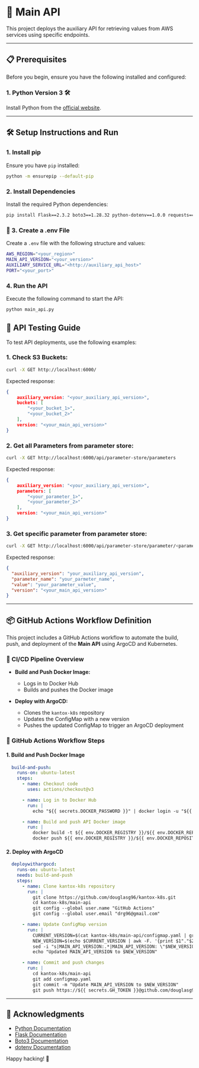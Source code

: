 # 🚀 Main API

This project deploys the auxiliary API for retrieving values from AWS services using specific endpoints.

---

## 📋 Prerequisites

Before you begin, ensure you have the following installed and configured:

### 1. **Python Version 3** 🛠️  
Install Python from the [official website](https://www.python.org/downloads/).

---

## 🛠️ Setup Instructions and Run

### 1. Install pip
Ensure you have `pip` installed:
```bash
python -m ensurepip --default-pip
```

### 2. Install Dependencies
Install the required Python dependencies:
```bash
pip install Flask==2.3.2 boto3==1.28.32 python-dotenv==1.0.0 requests==2.31.0
```

### 🔑 3. Create a .env File  
Create a `.env` file with the following structure and values:
```bash
AWS_REGION="<your_region>"
MAIN_API_VERSION="<your_version>"
AUXILIARY_SERVICE_URL="<http://auxiliary_api_host>"
PORT="<your_port>"
```

### 4. Run the API
Execute the following command to start the API:
```bash
python main_api.py
```

## 📡 API Testing Guide

To test API deployments, use the following examples:

### 1. Check S3 Buckets:
```bash
curl -X GET http://localhost:6000/
```

Expected response:
```json
{
    auxiliary_version: "<your_auxiliary_api_version>",
    buckets: [
        "<your_bucket_1>",
        "<your_bucket_2>"
    ],
    version: "<your_main_api_version>"
}
```

### 2. Get all Parameters from parameter store:
```bash
curl -X GET http://localhost:6000/api/parameter-store/parameters
```
Expected response:
```json
{
    auxiliary_version: "<your_auxiliary_api_version>",
    parameters: [
        "<your_parameter_1>",
        "<your_parameter_2>"
    ],
    version: "<your_main_api_version>"
}
```

### 3. Get specific parameter from parameter store:
```bash
curl -X GET http://localhost:6000/api/parameter-store/parameter/<parameter_name>
```
Expected response:
```json
{
  "auxiliary_version": "your_auxiliary_api_version",
  "parameter_name": "your_parmeter_name",
  "value": "your_parameter_value",
  "version": "<your_main_api_version>"
}
```

---


## 📦 GitHub Actions Workflow Definition

This project includes a GitHub Actions workflow to automate the build, push, and deployment of the **Main API** using ArgoCD and Kubernetes.

### 🚀 CI/CD Pipeline Overview

- **Build and Push Docker Image:**
  - Logs in to Docker Hub
  - Builds and pushes the Docker image

- **Deploy with ArgoCD:**
  - Clones the `kantox-k8s` repository
  - Updates the ConfigMap with a new version
  - Pushes the updated ConfigMap to trigger an ArgoCD deployment

### 🔧 GitHub Actions Workflow Steps

#### 1. **Build and Push Docker Image**
```yaml
  build-and-push:
    runs-on: ubuntu-latest
    steps:
      - name: Checkout code
        uses: actions/checkout@v3

      - name: Log in to Docker Hub
        run: |
          echo "${{ secrets.DOCKER_PASSWORD }}" | docker login -u "${{ secrets.DOCKER_USERNAME }}" --password-stdin ${{ env.DOCKER_REGISTRY }}

      - name: Build and push API Docker image
        run: |
          docker build -t ${{ env.DOCKER_REGISTRY }}/${{ env.DOCKER_REPOSITORY_API }}:latest .
          docker push ${{ env.DOCKER_REGISTRY }}/${{ env.DOCKER_REPOSITORY_API }}:latest
```

#### 2. **Deploy with ArgoCD**
```yaml
  deploywithargocd:
    runs-on: ubuntu-latest
    needs: build-and-push
    steps:
      - name: Clone kantox-k8s repository
        run: |
          git clone https://github.com/douglasg96/kantox-k8s.git
          cd kantox-k8s/main-api
          git config --global user.name "GitHub Actions"
          git config --global user.email "drg96@gmail.com"

      - name: Update ConfigMap version
        run: |
          CURRENT_VERSION=$(cat kantox-k8s/main-api/configmap.yaml | grep MAIN_API_VERSION | awk '{print $2}' | tr -d '"')
          NEW_VERSION=$(echo $CURRENT_VERSION | awk -F. '{print $1"."$2"."$3+1}')
          sed -i "s|MAIN_API_VERSION:.*|MAIN_API_VERSION: \"$NEW_VERSION\"|g" kantox-k8s/main-api/configmap.yaml
          echo "Updated MAIN_API_VERSION to $NEW_VERSION"

      - name: Commit and push changes
        run: |
          cd kantox-k8s/main-api
          git add configmap.yaml
          git commit -m "Update MAIN_API_VERSION to $NEW_VERSION"
          git push https://${{ secrets.GH_TOKEN }}@github.com/douglasg96/kantox-k8s.git HEAD:main
```
---

## 🙏 Acknowledgments

- [Python Documentation](https://docs.python.org/3/)
- [Flask Documentation](https://flask.palletsprojects.com/)
- [Boto3 Documentation](https://boto3.amazonaws.com/v1/documentation/api/latest/index.html)
- [dotenv Documentation](https://pypi.org/project/python-dotenv/)

Happy hacking! 🎉